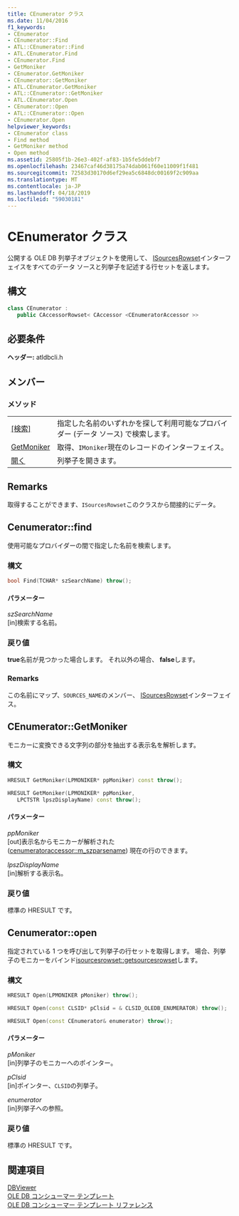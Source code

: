 ```yaml
---
title: CEnumerator クラス
ms.date: 11/04/2016
f1_keywords:
- CEnumerator
- CEnumerator::Find
- ATL::CEnumerator::Find
- ATL.CEnumerator.Find
- CEnumerator.Find
- GetMoniker
- CEnumerator.GetMoniker
- CEnumerator::GetMoniker
- ATL.CEnumerator.GetMoniker
- ATL::CEnumerator::GetMoniker
- ATL.CEnumerator.Open
- CEnumerator::Open
- ATL::CEnumerator::Open
- CEnumerator.Open
helpviewer_keywords:
- CEnumerator class
- Find method
- GetMoniker method
- Open method
ms.assetid: 25805f1b-26e3-402f-af83-1b5fe5ddebf7
ms.openlocfilehash: 23467caf46d38175a74dab061f60e11009f1f481
ms.sourcegitcommit: 72583d30170d6ef29ea5c6848dc00169f2c909aa
ms.translationtype: MT
ms.contentlocale: ja-JP
ms.lasthandoff: 04/18/2019
ms.locfileid: "59030181"
---
```

# <a name="cenumerator-class"></a>CEnumerator クラス

公開する OLE DB 列挙子オブジェクトを使用して、 [ISourcesRowset](/previous-versions/windows/desktop/ms715969(v=vs.85))インターフェイスをすべてのデータ ソースと列挙子を記述する行セットを返します。

## <a name="syntax"></a>構文

```cpp
class CEnumerator :
   public CAccessorRowset< CAccessor <CEnumeratorAccessor >>
```

## <a name="requirements"></a>必要条件

**ヘッダー:** atldbcli.h

## <a name="members"></a>メンバー

### <a name="methods"></a>メソッド

|||
|-|-|
|[[検索]](#find)|指定した名前のいずれかを探して利用可能なプロバイダー (データ ソース) で検索します。|
|[GetMoniker](#getmoniker)|取得、`IMoniker`現在のレコードのインターフェイス。|
|[開く](#open)|列挙子を開きます。|

## <a name="remarks"></a>Remarks

取得することができます、`ISourcesRowset`このクラスから間接的にデータ。

## <a name="find"></a> Cenumerator::find

使用可能なプロバイダーの間で指定した名前を検索します。

### <a name="syntax"></a>構文

```cpp
bool Find(TCHAR* szSearchName) throw();
```

#### <a name="parameters"></a>パラメーター

*szSearchName*<br/>
[in]検索する名前。

### <a name="return-value"></a>戻り値

**true**名前が見つかった場合します。 それ以外の場合、 **false**します。

### <a name="remarks"></a>Remarks

この名前にマップ、`SOURCES_NAME`のメンバー、 [ISourcesRowset](/previous-versions/windows/desktop/ms715969(v=vs.85))インターフェイス。

## <a name="getmoniker"></a> CEnumerator::GetMoniker

モニカーに変換できる文字列の部分を抽出する表示名を解析します。

### <a name="syntax"></a>構文

```cpp
HRESULT GetMoniker(LPMONIKER* ppMoniker) const throw();

HRESULT GetMoniker(LPMONIKER* ppMoniker,
   LPCTSTR lpszDisplayName) const throw();
```

#### <a name="parameters"></a>パラメーター

*ppMoniker*<br/>
[out]表示名からモニカーが解析された ([cenumeratoraccessor::m_szparsename](../../data/oledb/cenumeratoraccessor-m-szparsename.md)) 現在の行のできます。

*lpszDisplayName*<br/>
[in]解析する表示名。

### <a name="return-value"></a>戻り値

標準の HRESULT です。

## <a name="open"></a> Cenumerator::open

指定されている 1 つを呼び出して列挙子の行セットを取得します。 場合、列挙子のモニカーをバインド[isourcesrowset::getsourcesrowset](/previous-versions/windows/desktop/ms711200(v=vs.85))します。

### <a name="syntax"></a>構文

```cpp
HRESULT Open(LPMONIKER pMoniker) throw();

HRESULT Open(const CLSID* pClsid = & CLSID_OLEDB_ENUMERATOR) throw();

HRESULT Open(const CEnumerator& enumerator) throw();
```

#### <a name="parameters"></a>パラメーター

*pMoniker*<br/>
[in]列挙子のモニカーへのポインター。

*pClsid*<br/>
[in]ポインター、`CLSID`の列挙子。

*enumerator*<br/>
[in]列挙子への参照。

### <a name="return-value"></a>戻り値

標準の HRESULT です。

## <a name="see-also"></a>関連項目

[DBViewer](../../overview/visual-cpp-samples.md)<br/>
[OLE DB コンシューマー テンプレート](../../data/oledb/ole-db-consumer-templates-cpp.md)<br/>
[OLE DB コンシューマー テンプレート リファレンス](../../data/oledb/ole-db-consumer-templates-reference.md)